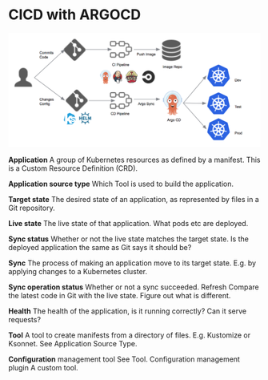 CICD with ARGOCD 
=================
![](argo-cd.png)

**Application** A group of Kubernetes resources as defined by a manifest. This is a Custom Resource Definition (CRD).

**Application source type** Which Tool is used to build the application.

**Target state** The desired state of an application, as represented by files in a Git repository.

**Live state** The live state of that application. What pods etc are deployed.

**Sync status** Whether or not the live state matches the target state. Is the deployed application the same as Git says it should be?

**Sync** The process of making an application move to its target state. E.g. by applying changes to a Kubernetes cluster.

**Sync operation status** Whether or not a sync succeeded.
Refresh Compare the latest code in Git with the live state. Figure out what is different.

**Health** The health of the application, is it running correctly? Can it serve requests?

**Tool** A tool to create manifests from a directory of files. E.g. Kustomize or Ksonnet. See Application Source Type.

**Configuration** management tool See Tool.
Configuration management plugin A custom tool.